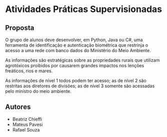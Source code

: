 # Atividades Práticas Supervisionadas

## Proposta

O grupo de alunos deve desenvolver, em Python, Java ou C#, uma ferramenta de identificação e autenticação biométrica que restrinja o acesso a uma rede com banco dados do Ministério do Meio Ambiente. 

As informações são estratégicas sobre as propriedades rurais que utilizam agrotóxicos proibidos por causarem grandes impactos nos lenções freáticos, rios e mares. 

As informações de nível 1 todos podem ter acesso; as de nível 2 são restritas aos diretores de divisões; as de nível 3 somente são acessadas pelo ministro do
meio ambiente.

## Autores

- Beatriz Chieffi
- Mateus Pavesi
- Rafael Souza
